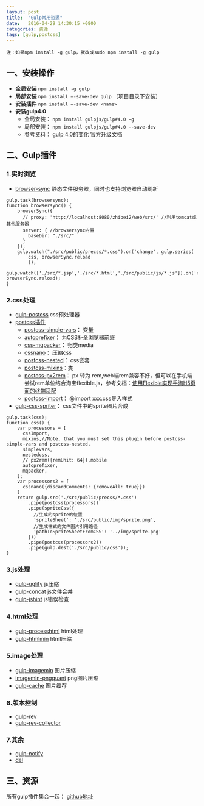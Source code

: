 ```yaml
---
layout: post
title:  "Gulp常用资源"
date:   2016-04-29 14:30:15 +0800
categories: 资源 
tags: [gulp,postcss]
---
```

`注：如果npm install -g gulp，就改成sudo npm install -g gulp`

## 一、安装操作
* **全局安装** `npm install -g gulp`
* **局部安装** `npm install –-save-dev gulp` （项目目录下安装）
* **安装插件** `npm install —-save-dev <name>`
* **安装gulp4.0** 
    * 全局安装： `npm install gulpjs/gulp#4.0 -g`
    * 局部安装： `npm install gulpjs/gulp#4.0 --save-dev`
    * 参考资料： [gulp 4.0的变化](http://www.alloyteam.com/2015/07/update-your-gulp/)     [官方升级文档](https://github.com/gulpjs/gulp/blob/4.0/CHANGELOG.md)

## 二、Gulp插件

### 1.实时浏览

* [browser-sync](https://www.npmjs.com/package/browser-sync) 静态文件服务器，同时也支持浏览器自动刷新 

```
gulp.task(browsersync);
function browsersync() {
    browserSync({ 
      // proxy: 'http://localhost:8080/zhibei2/web/src/' //利用tomcat或其他服务器
      server: { //browsersync内置
        baseDir: "./src/"
      }
    });
    gulp.watch("./src/public/precss/*.css").on('change', gulp.series(
        css, browserSync.reload
        ));
    gulp.watch(['./src/*.jsp','./src/*.html','./src/public/js/*.js']).on('change', browserSync.reload);
}
```

### 2.css处理
* [gulp-postcss](https://github.com/postcss/postcss) css预处理器
* [postcss插件](http://postcss.parts/)    
    - [postcss-simple-vars](https://github.com/postcss/postcss-simple-vars)： 变量
    - [autoprefixer](https://github.com/postcss/autoprefixer)： 为CSS补全浏览器前缀
    - [css-mqpacker](https://github.com/hail2u/node-css-mqpacker)： 归类media
    - [cssnano](http://cssnano.co/)： 压缩css
    - [postcss-nested](https://github.com/postcss/postcss-nested)： css嵌套
    - [postcss-mixins](https://github.com/postcss/postcss-mixins)：类
    - [postcss-px2rem](https://www.npmjs.com/package/px2rem)： px 转为 rem,web端rem兼容不好，但可以在手机端尝试rem单位结合淘宝flexible.js，参考文档：[使用Flexible实现手淘H5页面的终端适配](http://www.tuicool.com/articles/nmm6reE)
    - [postcss-import](https://github.com/postcss/postcss-import)： @import xxx.css导入样式
* [gulp-css-spriter](http://www.codes51.com/article/detail_117947.html)： css文件中的sprite图片合成

```
gulp.task(css);
function css() {
    var processors = [
      cssImport,
      mixins,//Note, that you must set this plugin before postcss-simple-vars and postcss-nested.
      simplevars,
      nestedcss,
      // px2rem({remUnit: 64}),mobile
      autoprefixer,
      mqpacker,
    ];
    var processors2 = [
      cssnano({discardComments: {removeAll: true}})
    ]
    return gulp.src('./src/public/precss/*.css')
        .pipe(postcss(processors))
        .pipe(spriteCss({
          //生成的sprite的位置
          'spriteSheet': './src/public/img/sprite.png',
          //生成样式的文件图片引用路径
          'pathToSpriteSheetFromCSS': '../img/sprite.png'
        }))
        .pipe(postcss(processors2))
        .pipe(gulp.dest('./src/public/css'));
}
```

### 3.js处理
* [gulp-uglify](https://www.npmjs.com/package/gulp-uglify) js压缩
* [gulp-concat](https://www.npmjs.com/package/gulp-concat) js文件合并
* [gulp-jshint](https://www.npmjs.com/package/gulp-jshint) js错误检查

### 4.html处理
* [gulp-processhtml](https://www.npmjs.com/package/gulp-processhtml) html处理
* [gulp-htmlmin](https://www.npmjs.com/package/gulp-htmlmin) html压缩

### 5.image处理
* [gulp-imagemin](https://www.npmjs.com/package/gulp-imagemin) 图片压缩
* [imagemin-pngquant](https://www.npmjs.com/package/imagemin-pngquant) png图片压缩
* [gulp-cache](https://www.npmjs.com/package/gulp-cache) 图片缓存

### 6.版本控制
* [gulp-rev](https://www.npmjs.com/package/gulp-rev)
* [gulp-rev-collector](https://www.npmjs.com/package/gulp-rev-collector)

### 7.其余
* [gulp-notify](https://www.npmjs.com/package/gulp-notify)
* [del](https://www.npmjs.com/package/del)

## 三、资源
所有gulp插件集合一起：
[github地址](https://github.com/sinsy/gulpTest)






    

